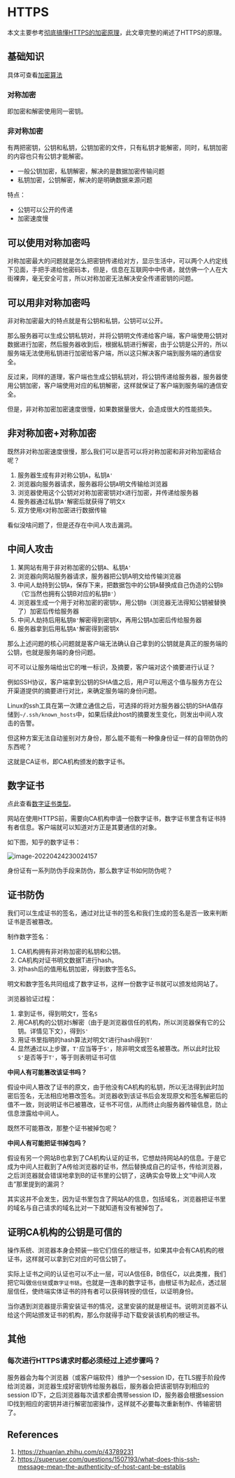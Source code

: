 # HTTPS

本文主要参考[彻底搞懂HTTPS的加密原理](https://zhuanlan.zhihu.com/p/43789231)，此文章完整的阐述了HTTPS的原理。

## 基础知识

具体可查看[加密算法](../../算法/加密算法)

### 对称加密

即加密和解密使用同一密钥。

###  非对称加密

有两把密钥，公钥和私钥，公钥加密的文件，只有私钥才能解密，同时，私钥加密的内容也只有公钥才能解密。

- 一般公钥加密，私钥解密，解决的是数据加密传输问题
- 私钥加密，公钥解密，解决的是明确数据来源问题

特点：

- 公钥可以公开的传递
- 加密速度慢

## 可以使用对称加密吗

对称加密最大的问题就是怎么把密钥传递给对方，显示生活中，可以两个人约定线下见面，手把手递给他密码本，但是，信息在互联网中中传递，就仿佛一个人在大街裸奔，毫无安全可言，所以对称加密无法解决安全传递密钥的问题。

## 可以用非对称加密吗

非对称加密最大的特点就是有公钥和私钥，公钥可以公开。

那么服务器可以生成公钥私钥对，并将公钥明文传递给客户端，客户端使用公钥对数据进行加密，然后服务器收到后，根据私钥进行解密，由于公钥是公开的，所以服务端无法使用私钥进行加密给客户端，所以这只解决客户端到服务端的通信安全。

反过来，同样的道理，客户端也生成公钥私钥对，将公钥传递给服务器，服务器使用公钥加密，客户端使用对应的私钥解密，这样就保证了客户端到服务端的通信安全。

但是，非对称加密加密速度很慢，如果数据量很大，会造成很大的性能损失。

## 非对称加密+对称加密

既然非对称加密速度很慢，那么我们可以是否可以将对称加密和非对称加密结合呢？

1. 服务器生成有非对称公钥`A`，私钥`A'`
2. 浏览器向服务器请求，服务器将公钥`A`明文传输给浏览器
3. 浏览器使用这个公钥对对称加密密钥对`X`进行加密，并传递给服务器
4. 服务器通过私钥`A'`解密后就获得了明文`X`
5. 双方使用`X`对称加密进行数据传输

看似没啥问题了，但是还存在中间人攻击漏洞。

## 中间人攻击

1. 某网站有用于非对称加密的公钥`A`、私钥`A'`
2. 浏览器向网站服务器请求，服务器把公钥A明文给传输浏览器
3. 中间人劫持到公钥`A`，保存下来，把数据包中的公钥`A`替换成自己伪造的公钥`B`（它当然也拥有公钥B对应的私钥`B'`）
4. 浏览器生成一个用于对称加密的密钥`X`，用公钥`B`（浏览器无法得知公钥被替换了）加密后传给服务器
5. 中间人劫持后用私钥`B'`解密得到密钥`X`，再用公钥`A`加密后传给服务器
6. 服务器拿到后用私钥`A'`解密得到密钥`X`

那么上述问题的核心问题就是客户端无法确认自己拿到的公钥就是真正的服务端的公钥，也就是服务端的身份问题。

可不可以让服务端给出它的唯一标识，及摘要，客户端对这个摘要进行认证？

例如SSH协议，客户端拿到公钥的SHA值之后，用户可以用这个值与服务方在公开渠道提供的摘要进行对比，来确定服务端的身份问题。

Linux的ssh工具在第一次建立通信之后，可选择的将对方服务器公钥的SHA值存储到`~/.ssh/known_hosts`中，如果后续此host的摘要发生变化，则发出中间人攻击的告警。

但这种方案无法自动鉴别对方身份，那么能不能有一种像身份证一样的自带防伪的东西呢？

这就是CA证书，即CA机构颁发的数字证书。

## 数字证书

点此查看[数字证书类型]()。

网站在使用HTTPS前，需要向CA机构申请一份数字证书，数字证书里含有证书持有者信息。客户端就可以知道对方正是其要通信的对象。

如下图，知乎的数字证书：

![image-20220424230024157](HTTPS_assets/digital_credential_of_zhihu.png)

身份证有一系列防伪手段来防伪，那么数字证书如何防伪呢？

## 证书防伪

我们可以生成证书的签名，通过对比证书的签名和我们生成的签名是否一致来判断证书是否被篡改。

制作数字签名：

1. CA机构拥有非对称加密的私钥和公钥。
2. CA机构对证书明文数据T进行hash。
3. 对hash后的值用私钥加密，得到数字签名S。

明文和数字签名共同组成了数字证书，这样一份数字证书就可以颁发给网站了。

浏览器验证过程：

1. 拿到证书，得到明文`T`，签名`S`
2. 用CA机构的公钥对`S`解密（由于是浏览器信任的机构，所以浏览器保有它的公钥。详情见下文），得到`S'`
3. 用证书里指明的hash算法对明文`T`进行hash得到`T'`
4. 显然通过以上步骤，`T'`应当等于`S'`，除非明文或签名被篡改。所以此时比较`S'`是否等于`T'`，等于则表明证书可信

**中间人有可能篡改该证书吗？**

假设中间人篡改了证书的原文，由于他没有CA机构的私钥，所以无法得到此时加密后签名，无法相应地篡改签名。浏览器收到该证书后会发现原文和签名解密后的值不一致，则说明证书已被篡改，证书不可信，从而终止向服务器传输信息，防止信息泄露给中间人。

既然不可能篡改，那整个证书被掉包呢？

**中间人有可能把证书掉包吗？**

假设有另一个网站B也拿到了CA机构认证的证书，它想劫持网站A的信息。于是它成为中间人拦截到了A传给浏览器的证书，然后替换成自己的证书，传给浏览器，之后浏览器就会错误地拿到B的证书里的公钥了，这确实会导致上文“中间人攻击”那里提到的漏洞？

其实这并不会发生，因为证书里包含了网站A的信息，包括域名，浏览器把证书里的域名与自己请求的域名比对一下就知道有没有被掉包了。

## 证明CA机构的公钥是可信的

操作系统、浏览器本身会预装一些它们信任的根证书，如果其中会有CA机构的根证书，这样就可以拿到它对应的可信公钥了。

实际上证书之间的认证也可以不止一层，可以A信任B，B信任C，以此类推，我们把它叫做`信任链`或`数字证书链`。也就是一连串的数字证书，由根证书为起点，透过层层信任，使终端实体证书的持有者可以获得转授的信任，以证明身份。

当你遇到浏览器提示需安装证书的情况，这里安装的就是根证书。说明浏览器不认给这个网站颁发证书的机构，那么你就得手动下载安装该机构的根证书。

## 其他

### **每次进行HTTPS请求时都**必须经过上述步骤吗？

服务器会为每个浏览器（或客户端软件）维护一个session ID，在TLS握手阶段传给浏览器，浏览器生成好密钥传给服务器后，服务器会把该密钥存到相应的session ID下，之后浏览器每次请求都会携带session ID，服务器会根据session ID找到相应的密钥并进行解密加密操作，这样就不必要每次重新制作、传输密钥了。

## References

1. https://zhuanlan.zhihu.com/p/43789231
1. https://superuser.com/questions/1507193/what-does-this-ssh-message-mean-the-authenticity-of-host-cant-be-establis